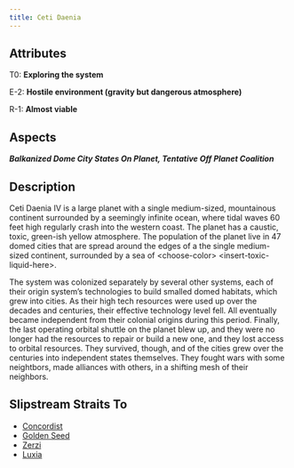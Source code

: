 ```yaml
---
title: Ceti Daenia
---
```


## Attributes

T0: **Exploring the system**

E-2: **Hostile environment (gravity but dangerous atmosphere)**

R-1: **Almost viable**

## Aspects

***Balkanized Dome City States On Planet, Tentative Off Planet Coalition***

## Description

Ceti Daenia IV is a large planet with a single medium-sized, mountainous continent surrounded by a seemingly infinite
ocean, where tidal waves 60 feet high regularly crash into the western coast. The planet has a caustic, toxic, green-ish
yellow atmosphere. The population of the planet live in 47 domed cities that are spread around the edges of a the single
medium-sized continent, surrounded by a sea of \<choose-color\> \<insert-toxic-liquid-here\>.

The system was colonized separately by several other systems, each of their origin system’s technologies to build
smalled domed habitats, which grew into cities. As their high tech resources were used up over the decades and
centuries, their effective technology level fell. All eventually became independent from their colonial origins during
this period. Finally, the last operating orbital shuttle on the planet blew up, and they were no longer had the
resources to repair or build a new one, and they lost access to orbital resources. They survived, though, and of the
cities grew over the centuries into independent states themselves. They fought wars with some neightbors, made alliances
with others, in a shifting mesh of their neighbors.

## Slipstream Straits To

* [Concordist](concordist)
* [Golden Seed](golden-seed)
* [Zerzi](zerzi)
* [Luxia](luxia)